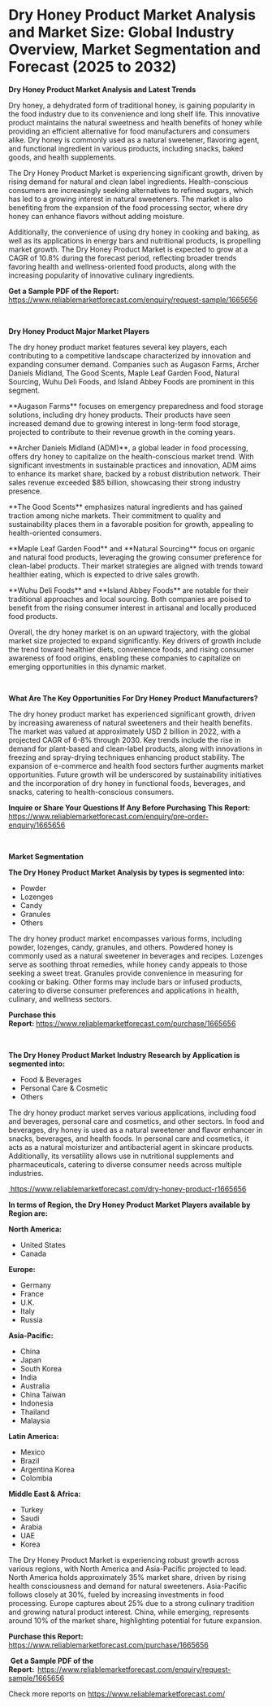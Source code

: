 <p><h1>Dry Honey Product Market Analysis and Market Size: Global Industry Overview, Market Segmentation and Forecast (2025 to 2032)</h1></p><p><strong>Dry Honey Product Market Analysis and Latest Trends</strong></p>
<p><p>Dry honey, a dehydrated form of traditional honey, is gaining popularity in the food industry due to its convenience and long shelf life. This innovative product maintains the natural sweetness and health benefits of honey while providing an efficient alternative for food manufacturers and consumers alike. Dry honey is commonly used as a natural sweetener, flavoring agent, and functional ingredient in various products, including snacks, baked goods, and health supplements.</p><p>The Dry Honey Product Market is experiencing significant growth, driven by rising demand for natural and clean label ingredients. Health-conscious consumers are increasingly seeking alternatives to refined sugars, which has led to a growing interest in natural sweeteners. The market is also benefiting from the expansion of the food processing sector, where dry honey can enhance flavors without adding moisture.</p><p>Additionally, the convenience of using dry honey in cooking and baking, as well as its applications in energy bars and nutritional products, is propelling market growth. The Dry Honey Product Market is expected to grow at a CAGR of 10.8% during the forecast period, reflecting broader trends favoring health and wellness-oriented food products, along with the increasing popularity of innovative culinary ingredients.</p></p>
<p><strong>Get a Sample PDF of the Report:&nbsp;</strong> <a href="https://www.reliablemarketforecast.com/enquiry/request-sample/1665656?utm_campaign=3081&utm_medium=2&utm_source=Github&utm_content=ia&utm_term=07042025&utm_id=dry-honey-product">https://www.reliablemarketforecast.com/enquiry/request-sample/1665656</a></p>
<p>&nbsp;</p>
<p><strong>Dry Honey Product Major Market Players</strong></p>
<p><p>The dry honey product market features several key players, each contributing to a competitive landscape characterized by innovation and expanding consumer demand. Companies such as Augason Farms, Archer Daniels Midland, The Good Scents, Maple Leaf Garden Food, Natural Sourcing, Wuhu Deli Foods, and Island Abbey Foods are prominent in this segment.</p><p>**Augason Farms** focuses on emergency preparedness and food storage solutions, including dry honey products. Their products have seen increased demand due to growing interest in long-term food storage, projected to contribute to their revenue growth in the coming years. </p><p>**Archer Daniels Midland (ADM)**, a global leader in food processing, offers dry honey to capitalize on the health-conscious market trend. With significant investments in sustainable practices and innovation, ADM aims to enhance its market share, backed by a robust distribution network. Their sales revenue exceeded $85 billion, showcasing their strong industry presence.</p><p>**The Good Scents** emphasizes natural ingredients and has gained traction among niche markets. Their commitment to quality and sustainability places them in a favorable position for growth, appealing to health-oriented consumers.</p><p>**Maple Leaf Garden Food** and **Natural Sourcing** focus on organic and natural food products, leveraging the growing consumer preference for clean-label products. Their market strategies are aligned with trends toward healthier eating, which is expected to drive sales growth.</p><p>**Wuhu Deli Foods** and **Island Abbey Foods** are notable for their traditional approaches and local sourcing. Both companies are poised to benefit from the rising consumer interest in artisanal and locally produced food products.</p><p>Overall, the dry honey market is on an upward trajectory, with the global market size projected to expand significantly. Key drivers of growth include the trend toward healthier diets, convenience foods, and rising consumer awareness of food origins, enabling these companies to capitalize on emerging opportunities in this dynamic market.</p></p>
<p>&nbsp;</p>
<p><strong>What Are The Key Opportunities For Dry Honey Product Manufacturers?</strong></p>
<p><p>The dry honey product market has experienced significant growth, driven by increasing awareness of natural sweeteners and their health benefits. The market was valued at approximately USD 2 billion in 2022, with a projected CAGR of 6-8% through 2030. Key trends include the rise in demand for plant-based and clean-label products, along with innovations in freezing and spray-drying techniques enhancing product stability. The expansion of e-commerce and health food sectors further augments market opportunities. Future growth will be underscored by sustainability initiatives and the incorporation of dry honey in functional foods, beverages, and snacks, catering to health-conscious consumers.</p></p>
<p><strong>Inquire or Share Your Questions If Any Before Purchasing This Report:</strong> <a href="https://www.reliablemarketforecast.com/enquiry/pre-order-enquiry/1665656?utm_campaign=3081&utm_medium=2&utm_source=Github&utm_content=ia&utm_term=07042025&utm_id=dry-honey-product">https://www.reliablemarketforecast.com/enquiry/pre-order-enquiry/1665656</a></p>
<p>&nbsp;</p>
<p><strong>Market Segmentation</strong></p>
<p><strong>The Dry Honey Product Market Analysis by types is segmented into:</strong></p>
<p><ul><li>Powder</li><li>Lozenges</li><li>Candy</li><li>Granules</li><li>Others</li></ul></p>
<p><p>The dry honey product market encompasses various forms, including powder, lozenges, candy, granules, and others. Powdered honey is commonly used as a natural sweetener in beverages and recipes. Lozenges serve as soothing throat remedies, while honey candy appeals to those seeking a sweet treat. Granules provide convenience in measuring for cooking or baking. Other forms may include bars or infused products, catering to diverse consumer preferences and applications in health, culinary, and wellness sectors.</p></p>
<p><strong>Purchase this Report:&nbsp;</strong><a href="https://www.reliablemarketforecast.com/purchase/1665656?utm_campaign=3081&utm_medium=2&utm_source=Github&utm_content=ia&utm_term=07042025&utm_id=dry-honey-product">https://www.reliablemarketforecast.com/purchase/1665656</a></p>
<p>&nbsp;</p>
<p><strong>The Dry Honey Product Market Industry Research by Application is segmented into:</strong></p>
<p><ul><li>Food & Beverages</li><li>Personal Care & Cosmetic</li><li>Others</li></ul></p>
<p><p>The dry honey product market serves various applications, including food and beverages, personal care and cosmetics, and other sectors. In food and beverages, dry honey is used as a natural sweetener and flavor enhancer in snacks, beverages, and health foods. In personal care and cosmetics, it acts as a natural moisturizer and antibacterial agent in skincare products. Additionally, its versatility allows use in nutritional supplements and pharmaceuticals, catering to diverse consumer needs across multiple industries.</p></p>
<p><a href="https://www.reliablemarketforecast.com/dry-honey-product-r1665656?utm_campaign=3081&utm_medium=2&utm_source=Github&utm_content=ia&utm_term=07042025&utm_id=dry-honey-product">&nbsp;https://www.reliablemarketforecast.com/dry-honey-product-r1665656</a></p>
<p><strong>In terms of Region, the Dry Honey Product Market Players available by Region are:</strong></p>
<p>
    <p> <strong> North America: </strong>
        <ul>
            <li>United States</li>
            <li>Canada</li>
        </ul>
        </p> 
    <p> <strong> Europe: </strong>
        <ul>
            <li>Germany</li>
            <li>France</li>
            <li>U.K.</li>
            <li>Italy</li>
            <li>Russia</li>
        </ul>
        </p> 
    <p> <strong> Asia-Pacific: </strong>
        <ul>
            <li>China</li>
            <li>Japan</li>
            <li>South Korea</li>
            <li>India</li>
            <li>Australia</li>
            <li>China Taiwan</li>
            <li>Indonesia</li>
            <li>Thailand</li>
            <li>Malaysia</li>
        </ul>
        </p> 
    <p> <strong> Latin America: </strong>
        <ul>
            <li>Mexico</li>
            <li>Brazil</li>
            <li>Argentina Korea</li>
            <li>Colombia</li>
        </ul>
        </p> 
    <p> <strong> Middle East & Africa: </strong>
        <ul>
            <li>Turkey</li>
            <li>Saudi</li>
            <li>Arabia</li>
            <li>UAE</li>
            <li>Korea</li>
        </ul>
    </p>
    </p>
<p><p>The Dry Honey Product Market is experiencing robust growth across various regions, with North America and Asia-Pacific projected to lead. North America holds approximately 35% market share, driven by rising health consciousness and demand for natural sweeteners. Asia-Pacific follows closely at 30%, fueled by increasing investments in food processing. Europe captures about 25% due to a strong culinary tradition and growing natural product interest. China, while emerging, represents around 10% of the market share, highlighting potential for future expansion.</p></p>
<p><strong>Purchase this Report: </strong><a href="https://www.reliablemarketforecast.com/purchase/1665656?utm_campaign=3081&utm_medium=2&utm_source=Github&utm_content=ia&utm_term=07042025&utm_id=dry-honey-product">https://www.reliablemarketforecast.com/purchase/1665656</a></p>
<p>&nbsp;<strong>Get a Sample PDF of the Report:&nbsp;&nbsp;</strong><a href="https://www.reliablemarketforecast.com/enquiry/request-sample/1665656?utm_campaign=3081&utm_medium=2&utm_source=Github&utm_content=ia&utm_term=07042025&utm_id=dry-honey-product">https://www.reliablemarketforecast.com/enquiry/request-sample/1665656</a></p>
<p><strong></strong></p>
<p>Check more reports on <a href="https://www.reliablemarketforecast.com/?utm_campaign=3081&utm_medium=2&utm_source=Github&utm_content=ia&utm_term=07042025&utm_id=dry-honey-product">https://www.reliablemarketforecast.com/</a></p>